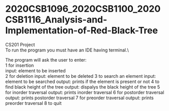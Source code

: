 # 2020CSB1096_2020CSB1100_2020CSB1116_Analysis-and-Implementation-of-Red-Black-Tree
CS201 Project\
To run the program you must have an IDE having terminal.\




The program will ask the user to enter:\
1 for insertion\
    input: element to be inserted\
2 for deletion
    input: element to be deleted
3 to search an element
    input: element to be searched
    output: prints if the element is present or not
4 to find black height of the tree
    output: dispalys the black height of the tree
5 for inorder traversal
    output: prints inorder traversal
6 for postorder traversal
    output: prints postorder traversal
7 for preorder traversal
    output: prints preorder traversal
8 to quit
